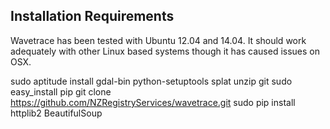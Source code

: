 
## Installation Requirements ##

Wavetrace has been tested with Ubuntu 12.04 and 14.04.  It should work adequately with other Linux based systems though it has caused issues on OSX.

sudo aptitude install gdal-bin python-setuptools splat unzip git
sudo easy_install pip
git clone https://github.com/NZRegistryServices/wavetrace.git
sudo pip install httplib2 BeautifulSoup


